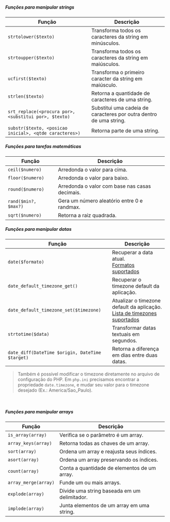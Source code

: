 ##### Funções para manipular strings

| Função                                                 | Descrição                                                          |
| ------------------------------------------------------ | ------------------------------------------------------------------ |
| `strtolower($texto)`                                   | Transforma todos os caracteres da string em minúsculos.            |
| `strtoupper($texto)`                                   | Transforma todos os caracteres da string em maiúsculos.            |
| `ucfirst($texto)`                                      | Transforma o primeiro caracter da string em maiúsculo.             |
| `strlen($texto)`                                       | Retorna a quantidade de caracteres de uma string.                  |
| `srt_replace(<procura por>, <substitui por>, $texto)`  | Substitui uma cadeia de caracteres por outra dentro de uma string. |
| `substr($texto, <posicao inicial>, <qtde caracteres>)` | Retorna parte de uma string.                                       |
##### Funções para tarefas matemáticas

| Função               | Descrição                                      |
| -------------------- | ---------------------------------------------- |
| `ceil($numero)`      | Arredonda o valor para cima.                   |
| `floor($numero)`     | Arredonda o valor para baixo.                  |
| `round($numero)`     | Arredonda o valor com base nas casas decimais. |
| `rand($min?, $max?)` | Gera um número aleatório entre 0 e randmax.    |
| `sqrt($numero)`      | Retorna a raiz quadrada.                       |
##### Funções para manipular datas

| Função                                          | Descrição                                                                                                                     |
| ----------------------------------------------- | ----------------------------------------------------------------------------------------------------------------------------- |
| `date($formato)`                                | Recuperar a data atual.<br>[Formatos suportados](https://www.php.net/manual/pt_BR/datetime.format.php)                        |
| `date_default_timezone_get()`                   | Recuperar o timezone default da aplicação.                                                                                    |
| `date_default_timezone_set($timezone)`          | Atualizar o timezone default da aplicação.<br>[Lista de timezones suportados](https://www.php.net/manual/pt_BR/timezones.php) |
| `strtotime($data)`                              | Transformar datas textuais em segundos.                                                                                       |
| `date_diff(DateTime $origin, DateTime $target)` | Retorna a diferença em dias entre duas datas.                                                                                 |
> Também é possível modificar o timezone diretamente no arquivo de configuração do PHP.
> Em `php.ini` precisamos encontrar a propriedade `date.timezone`, e mudar seu valor para o timezone desejado (Ex.: America/Sao_Paulo).

<br>

##### Funções para manipular arrays

| Função               | Descrição                                    |
| -------------------- | -------------------------------------------- |
| `is_array(array)`    | Verifica se o parâmetro é um array.          |
| `array_keys(array)`  | Retorna todas as chaves de um array.         |
| `sort(array)`        | Ordena um array e reajusta seus índices.     |
| `asort(array)`       | Ordena um array preservando os índices.      |
| `count(array)`       | Conta a quantidade de elementos de um array. |
| `array_merge(array)` | Funde um ou mais arrays.                     |
| `explode(array)`     | Divide uma string baseada em um delimitador. |
| `implode(array)`     | Junta elementos de um array em uma string.   |
